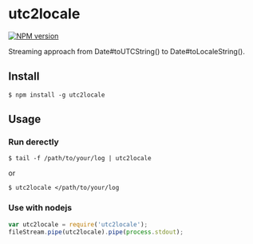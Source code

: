 # utc2locale

[![NPM version](https://badge.fury.io/js/utc2locale.png)](http://badge.fury.io/js/utc2locale)

Streaming approach from Date#toUTCString() to Date#toLocaleString().

## Install

```
$ npm install -g utc2locale
```

## Usage

### Run derectly

```
$ tail -f /path/to/your/log | utc2locale
```

or

```
$ utc2locale </path/to/your/log
```

### Use with nodejs

```js
var utc2locale = require('utc2locale');
fileStream.pipe(utc2locale).pipe(process.stdout);
```
